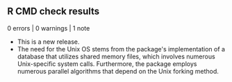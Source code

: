 ## R CMD check results

0 errors | 0 warnings | 1 note

* This is a new release.
* The need for the Unix OS stems from the package's implementation of a database that utilizes shared memory files, which involves numerous Unix-specific system calls. Furthermore, the package employs numerous parallel algorithms that depend on the Unix forking method.

